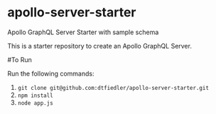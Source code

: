 # apollo-server-starter
Apollo GraphQL Server Starter with sample schema

This is a starter repository to create an Apollo GraphQL Server. 

#To Run

Run the following commands:

1. ```git clone git@github.com:dtfiedler/apollo-server-starter.git```
2. ```npm install```
3. ```node app.js```

